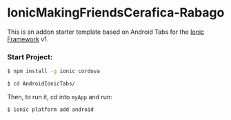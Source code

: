 # IonicMakingFriendsCerafica-Rabago

This is an addon starter template based  on Android Tabs for the [Ionic Framework](http://ionicframework.com/) v1.








### Start Project:
```bash
$ npm install -g ionic cordova

$ cd AndroidIonicTabs/
```

Then, to run it, cd into `myApp` and run:

```bash
$ ionic platform add android


